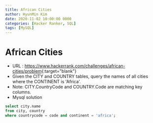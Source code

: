 ```yaml
---
title: African Cities
author: HyunMin Kim
date: 2020-11-02 10:00:00 0000
categories: [Hacker Ranker, SQL]
tags: [MySQL]
---
```


# African Cities

- URL : <https://www.hackerrank.com/challenges/african-cities/problem>{:target="blank"}
- Given the CITY and COUNTRY tables, query the names of all cities where the CONTINENT is 'Africa'.
- Note: CITY.CountryCode and COUNTRY.Code are matching key columns.
- Mysql solution

```sql
select city.name
from city, country
where countrycode = code and continent = 'africa';
```